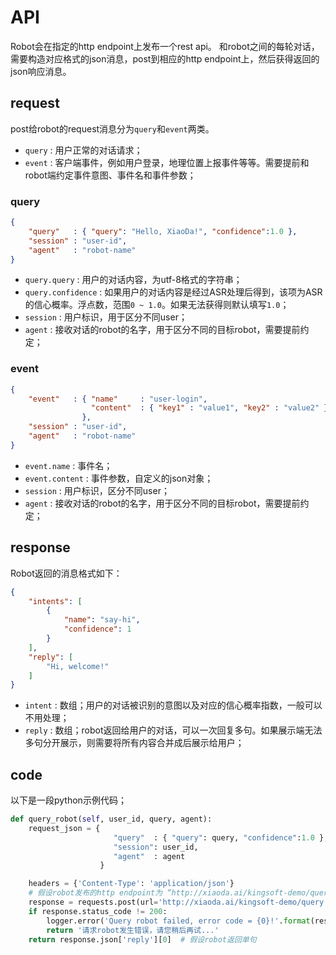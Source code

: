# API

Robot会在指定的http endpoint上发布一个rest api。
和robot之间的每轮对话，需要构造对应格式的json消息，post到相应的http endpoint上，然后获得返回的json响应消息。

## request

post给robot的request消息分为`query`和`event`两类。
- `query` : 用户正常的对话请求；
- `event` : 客户端事件，例如用户登录，地理位置上报事件等等。需要提前和robot端约定事件意图、事件名和事件参数；

### query

```json
{ 
    "query"   : { "query": "Hello, XiaoDa!", "confidence":1.0 }, 
    "session" : "user-id", 
    "agent"   : "robot-name"
} 
```

- `query.query` : 用户的对话内容，为utf-8格式的字符串；
- `query.confidence` : 如果用户的对话内容是经过ASR处理后得到，该项为ASR的信心概率。浮点数，范围`0 ~ 1.0`。如果无法获得则默认填写`1.0`；
- `session` : 用户标识，用于区分不同user；
- `agent`   : 接收对话的robot的名字，用于区分不同的目标robot，需要提前约定；

### event

```json
{ 
    "event"   : { "name"     : "user-login",
                  "content"  : { "key1" : "value1", "key2" : "value2" }
                },
    "session" : "user-id", 
    "agent"   : "robot-name"
}
```

- `event.name`    : 事件名；
- `event.content` : 事件参数，自定义的json对象；
- `session` : 用户标识，区分不同user；
- `agent`   : 接收对话的robot的名字，用于区分不同的目标robot，需要提前约定；

## response

Robot返回的消息格式如下：

```json
{
    "intents": [ 
        {
            "name": "say-hi",
            "confidence": 1
        }
    ],
    "reply": [
        "Hi, welcome!"
    ]
}
```

- `intent` : 数组；用户的对话被识别的意图以及对应的信心概率指数，一般可以不用处理；
- `reply`  : 数组；robot返回给用户的对话，可以一次回复多句。如果展示端无法多句分开展示，则需要将所有内容合并成后展示给用户；

## code

以下是一段python示例代码；

```python
def query_robot(self, user_id, query, agent): 
    request_json = { 
                       "query"  : { "query": query, "confidence":1.0 }, 
                       "session": user_id, 
                       "agent"  : agent
                    } 

    headers = {'Content-Type': 'application/json'}
    # 假设robot发布的http endpoint为 “http://xiaoda.ai/kingsoft-demo/query”
    response = requests.post(url='http://xiaoda.ai/kingsoft-demo/query', headers=headers, data=json.dumps(request_json))
    if response.status_code != 200: 
        logger.error('Query robot failed, error code = {0}!'.format(response.status_code))
        return '请求robot发生错误，请您稍后再试...'
    return response.json['reply'][0]  # 假设robot返回单句
```